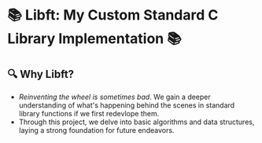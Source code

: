 # 📚 Libft: My Custom Standard C Library Implementation 📚

## 🔍 Why Libft?
- _Reinventing the wheel is sometimes bad_. We gain a deeper understanding of what's happening behind the scenes in standard library functions if we first redevlope them.
- Through this project, we delve into basic algorithms and data structures, laying a strong foundation for future endeavors.
